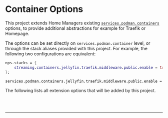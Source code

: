 # Container Options

This project extends Home Managers existing [`services.podman.containers`](https://home-manager-options.extranix.com/?query=services.podman.containers&release=master) options, to provide additional abstractions for example for Traefik or Homepage.

The options can be set directly on `services.podman.container` level, or through the stack aliases provided with this project.
For example, the following two configurations are equivalent:

```nix
nps.stacks = {
    streaming.containers.jellyfin.traefik.middleware.public.enable = true;
};
```

```nix
services.podman.containers.jellyfin.traefik.middleware.public.enable = true;
```

The following lists all extension options that will be added by this project.

<br/><br/>

---
